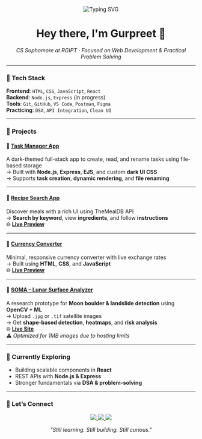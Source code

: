 <p align="center">
  <img src="https://readme-typing-svg.demolab.com?font=Fira+Code&duration=3000&pause=1000&center=true&vCenter=true&width=500&lines=Full-Stack+Dev+in+Progress;Building+Clean+%26+Practical+Apps;Learning+by+Doing;Exploring+React%2C+Node+%26+Beyond" alt="Typing SVG" />
</p>

<h1 align="center">Hey there, I'm Gurpreet 👋</h1>

<p align="center"><i>CS Sophomore at RGIPT · Focused on Web Development & Practical Problem Solving</i></p>

---

### 🧰 Tech Stack

**Frontend**: `HTML`, `CSS`, `JavaScript`, `React`  
**Backend**: `Node.js`, `Express` (in progress)  
**Tools**: `Git`, `GitHub`, `VS Code`, `Postman`, `Figma`  
**Practicing**: `DSA`, `API Integration`, `Clean UI`

---

### 🚀 Projects

#### 🔹 [Task Manager App](https://github.com/Grt-404/task-manager-app)
A dark-themed full-stack app to create, read, and rename tasks using file-based storage  
→ Built with **Node.js**, **Express**, **EJS**, and custom **dark UI CSS**  
→ Supports **task creation**, **dynamic rendering**, and **file renaming**  
 

---

#### 🔹 [Recipe Search App](https://grt-404.github.io/Recipe-Search-App/)
Discover meals with a rich UI using TheMealDB API  
→ **Search by keyword**, view **ingredients**, and follow **instructions**  
🌐 **[Live Preview](https://grt-404.github.io/Recipe-Search-App/)**

---

#### 🔹 [Currency Converter](https://grt-404.github.io/Currency-converter/)
Minimal, responsive currency converter with live exchange rates  
→ Built using **HTML**, **CSS**, and **JavaScript**  
🌐 **[Live Preview](https://grt-404.github.io/Currency-converter/)**

---

#### 🔹 [SOMA – Lunar Surface Analyzer](https://soma-zspu.onrender.com/)
A research prototype for **Moon boulder & landslide detection** using **OpenCV + ML**  
→ Upload `.jpg` or `.tif` satellite images  
→ Get **shape-based detection**, **heatmaps**, and **risk analysis**  
🌐 **[Live Site](https://soma-zspu.onrender.com/)**  
⚠️ *Optimized for 1MB images due to hosting limits*

---

### 📌 Currently Exploring

- Building scalable components in **React**  
- REST APIs with **Node.js & Express**  
- Stronger fundamentals via **DSA & problem-solving**

---

### 🤝 Let’s Connect

<p align="center">
  <a href="https://linkedin.com/in/gurpreet-arora-938328343" target="_blank">
    <img src="https://img.shields.io/badge/LINKEDIN-0A66C2?style=for-the-badge&logo=linkedin&logoColor=white"/>
  </a>
  <a href="https://github.com/Grt-404" target="_blank">
    <img src="https://img.shields.io/badge/GITHUB-181717?style=for-the-badge&logo=github&logoColor=white"/>
  </a>
  <a href="mailto:24cs3022@rgipt.ac.in" target="_blank">
    <img src="https://img.shields.io/badge/GMAIL-D14836?style=for-the-badge&logo=gmail&logoColor=white"/>
  </a>
</p>

<p align="center"><i>"Still learning. Still building. Still curious."</i></p>

